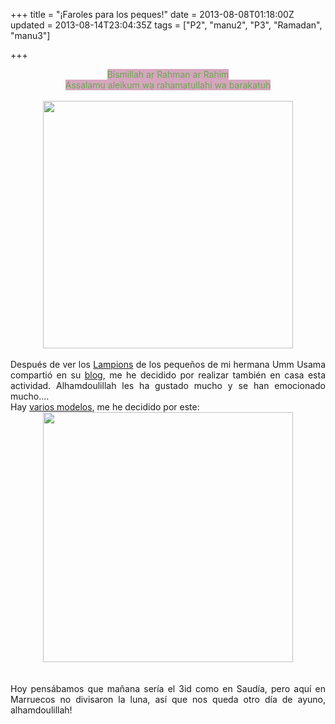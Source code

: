 +++
title = "¡Faroles para los peques!"
date = 2013-08-08T01:18:00Z
updated = 2013-08-14T23:04:35Z
tags = ["P2", "manu2", "P3", "Ramadan", "manu3"]

+++

<div dir="ltr" style="text-align: left;" trbidi="on"><div style="text-align: center;"><span style="background-color: #d5a6bd; color: #6aa84f;">Bismillah ar Rahman ar Rahim</span></div><div style="text-align: center;"><span style="background-color: #d5a6bd; color: #6aa84f;">Assalamu aleikum wa rahamatullahi wa barakatuh</span></div><div style="text-align: center;"><br /></div><div class="separator" style="clear: both; text-align: center;"><a href="http://1.bp.blogspot.com/-rrmdadtgHck/UgLVDUYFwOI/AAAAAAAAFEM/tRN2ewZSIZk/s1600/cats22.jpg" imageanchor="1" style="margin-left: 1em; margin-right: 1em;"><img border="0" src="http://1.bp.blogspot.com/-rrmdadtgHck/UgLVDUYFwOI/AAAAAAAAFEM/tRN2ewZSIZk/s320/cats22.jpg" height="396" width="400" /></a></div><div style="text-align: justify;"><br /></div><div style="text-align: justify;">Después de ver los <a href="http://madrassafilbait.blogspot.com/2013/07/hicimos-un-lampionque-sera.html">Lampions</a> de los pequeños de mi hermana Umm Usama compartió en su <a href="http://madrassafilbait.blogspot.com/">blog</a>, me he decidido por realizar también en casa esta actividad. Alhamdoulillah les ha gustado mucho y se han emocionado mucho....<br /><span style="text-align: left;">Hay </span><a href="https://www.google.es/search?q=faroles+de+papel&amp;rlz=1C1CHFX_esES484ES484&amp;tbm=isch&amp;tbo=u&amp;source=univ&amp;sa=X&amp;ei=cNUCUp39OIn1sgbohIGQCw&amp;sqi=2&amp;ved=0CDwQsAQ&amp;biw=1092&amp;bih=514" style="text-align: left;">varios modelos</a><span style="text-align: left;">, me he decidido por este:</span></div><div class="separator" style="clear: both; text-align: center;"><a href="http://1.bp.blogspot.com/-h-68GygNhFo/UgLVCtFVqUI/AAAAAAAAFEE/k44Q6EubBto/s1600/cats88.jpg" imageanchor="1" style="margin-left: 1em; margin-right: 1em;"><img border="0" src="http://1.bp.blogspot.com/-h-68GygNhFo/UgLVCtFVqUI/AAAAAAAAFEE/k44Q6EubBto/s320/cats88.jpg" height="400" width="400" /></a></div><div style="text-align: justify;"><br /></div><div style="text-align: justify;"><br />Hoy pensábamos que mañana sería el 3id como en Saudía, pero aquí en Marruecos no divisaron la luna, así que nos queda otro día de ayuno, alhamdoulillah!</div><div style="text-align: justify;"><br /></div></div>
